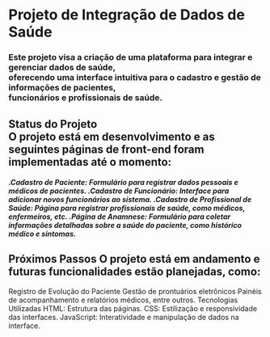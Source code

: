 <h1>Projeto de Integração de Dados de Saúde</h1>
<h3>Este projeto visa a criação de uma plataforma para integrar e gerenciar dados de saúde, <br> oferecendo uma interface intuitiva para o cadastro e gestão de informações de pacientes, <br> funcionários e profissionais de saúde.</h3>

<h2>Status do Projeto <br>
O projeto está em desenvolvimento e as seguintes páginas de front-end foram implementadas até o momento:</h2>

<h5>.Cadastro de Paciente: Formulário para registrar dados pessoais e médicos de pacientes.
.Cadastro de Funcionário: Interface para adicionar novos funcionários ao sistema.
.Cadastro de Profissional de Saúde: Página para registrar profissionais de saúde, como médicos, enfermeiros, etc.
.Página de Anamnese: Formulário para coletar informações detalhadas sobre a saúde do paciente, como histórico médico e sintomas.</h5>

<h2>Próximos Passos
O projeto está em andamento e futuras funcionalidades estão planejadas, como:</h2>

Registro de Evolução do Paciente
Gestão de prontuários eletrônicos
Painéis de acompanhamento e relatórios médicos, entre outros.
Tecnologias Utilizadas
HTML: Estrutura das páginas.
CSS: Estilização e responsividade das interfaces.
JavaScript: Interatividade e manipulação de dados na interface.
